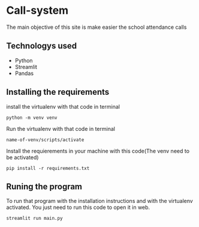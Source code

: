 # Call-system
The main objective of this site is make easier the school attendance calls

## Technologys used
- Python
- Streamlit
- Pandas
## Installing the requirements

install the virtualenv with that code in terminal

    python -m venv venv

Run the virtualenv with that code in terminal

    name-of-venv/scripts/activate

Install the requierements in your machine with this code(The venv need to be activated)

    pip install -r requirements.txt

## Runing the program
To run that program with the installation instructions and with the virtualenv activated. You just need to run this code to open it in web.

    streamlit run main.py
